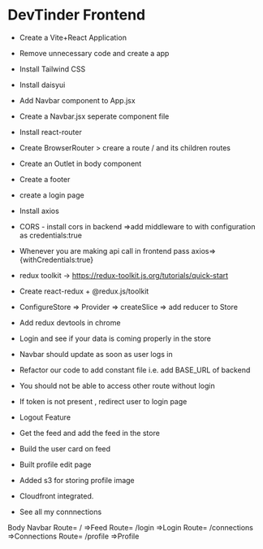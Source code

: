 # DevTinder Frontend

- Create a Vite+React Application
- Remove unnecessary code and create a app
- Install Tailwind CSS
- Install daisyui
- Add Navbar component to App.jsx
- Create a Navbar.jsx seperate component file
- Install react-router
- Create BrowserRouter > creare a route / and its children routes
- Create an Outlet in body component
- Create a footer

- create a login page
- Install axios
- CORS - install cors in backend =>add middleware to with configuration as credentials:true
- Whenever you are making api call in frontend pass axios=> {withCredentials:true}

- redux toolkit -> https://redux-toolkit.js.org/tutorials/quick-start
- Create react-redux + @redux.js/toolkit
- ConfigureStore => Provider => createSlice => add reducer to Store
- Add redux devtools in chrome
- Login and see if your data is coming properly in the store
- Navbar should update as soon as user logs in
- Refactor our code to add constant file i.e. add BASE_URL of backend

- You should not be able to access other route without login
- If token is not present , redirect user to login page
- Logout Feature
- Get the feed and add the feed in the store
- Build the user card on feed
- Built profile edit page
- Added s3 for storing profile image
- Cloudfront integrated.
- See all my connnections

Body
Navbar
Route= / =>Feed
Route= /login =>Login
Route= /connections =>Connections
Route= /profile =>Profile
